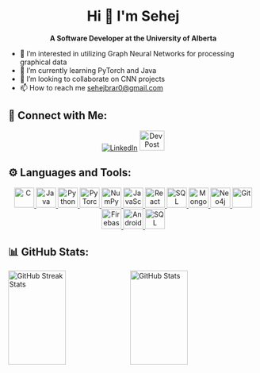 <h1 align="center">Hi 👋 I'm Sehej</h1>
<p align="center">
  <b>A Software Developer at the University of Alberta</b>
</p>

- 👀 I’m interested in utilizing Graph Neural Networks for processing graphical data
- 🌱 I’m currently learning PyTorch and Java
- 💞️ I’m looking to collaborate on CNN projects
- 📫 How to reach me sehejbrar0@gmail.com

## 📱 Connect with Me:
<p align="center">
  <a href="https://www.linkedin.com/in/sehej-brar/" target="_blank"><img src="https://img.shields.io/badge/LinkedIn-blue?style=for-the-badge&logo=linkedin" alt="LinkedIn"></a>
  <a href="https://devpost.com/sehejpur?ref_content=user-portfolio&ref_feature=portfolio&ref_medium=global-nav" target="_blank"><img src="https://github.com/user-attachments/assets/ff42ae83-1f29-4e0f-ad05-29fe6c9ea1f0" width="50" height="40" alt="DevPost"></a>
</p>

## ⚙️ Languages and Tools:
<p align="center">
  <a href="https://en.cppreference.com/w/" target="_blank">
    <img src="https://cdn.jsdelivr.net/gh/devicons/devicon/icons/c/c-original.svg" width="40" height="40" alt="C"/>
  </a>
  <a href="https://docs.oracle.com/en/java/" target="_blank">
    <img src="https://cdn.jsdelivr.net/gh/devicons/devicon/icons/java/java-original.svg" width="40" height="40" alt="Java"/>
  </a>
  <a href="https://docs.python.org/3/" target="_blank">
    <img src="https://cdn.jsdelivr.net/gh/devicons/devicon/icons/python/python-original.svg" width="40" height="40" alt="Python"/>
  </a>
  <a href="https://pytorch.org/docs/" target="_blank">
    <img src="https://cdn.jsdelivr.net/gh/devicons/devicon/icons/pytorch/pytorch-original.svg" width="40" height="40" alt="PyTorch"/>
  </a>
  <a href="https://numpy.org/doc/" target="_blank">
    <img src="https://cdn.jsdelivr.net/gh/devicons/devicon/icons/numpy/numpy-original.svg" width="40" height="40" alt="NumPy"/>
  </a>
  <a href="https://developer.mozilla.org/en-US/docs/Web/JavaScript" target="_blank">
    <img src="https://cdn.jsdelivr.net/gh/devicons/devicon/icons/javascript/javascript-original.svg" width="40" height="40" alt="JavaScript"/>
  </a>
  <a href="https://reactjs.org/docs/getting-started.html" target="_blank">
    <img src="https://cdn.jsdelivr.net/gh/devicons/devicon/icons/react/react-original.svg" width="40" height="40" alt="React"/>
  </a>
  <a href="https://dev.mysql.com/doc/" target="_blank">
    <img src="https://cdn.jsdelivr.net/gh/devicons/devicon/icons/mysql/mysql-original-wordmark.svg" width="40" height="40" alt="SQL"/>
  </a>
  <a href="https://www.mongodb.com/docs/" target="_blank">
    <img src="https://cdn.jsdelivr.net/gh/devicons/devicon/icons/mongodb/mongodb-original-wordmark.svg" width="40" height="40" alt="MongoDB"/>
  </a>
  <a href="https://neo4j.com/docs/" target="_blank">
    <img src="https://github.com/user-attachments/assets/1d68e644-9443-4920-8462-613a65d17f0c" width="40" height="40" alt="Neo4j"/>
  </a>
  <a href="https://git-scm.com/doc" target="_blank">
    <img src="https://cdn.jsdelivr.net/gh/devicons/devicon/icons/git/git-original.svg" width="40" height="40" alt="Git"/>
  </a>
  <a href="https://firebase.google.com/docs" target="_blank">
    <img src="https://cdn.jsdelivr.net/gh/devicons/devicon/icons/firebase/firebase-plain.svg" width="40" height="40" alt="Firebase"/>
  </a>
  <a href="https://developer.android.com/docs" target="_blank">
    <img src="https://cdn.jsdelivr.net/gh/devicons/devicon/icons/androidstudio/androidstudio-original.svg" width="40" height="40" alt="Android Studio"/>
  </a>
  <a href="https://learn.microsoft.com/en-us/sql/" target="_blank">
    <img src="https://cdn.jsdelivr.net/gh/devicons/devicon/icons/microsoftsqlserver/microsoftsqlserver-plain.svg" width="40" height="40" alt="SQL Server"/>
  </a>
</p>

## 📊 GitHub Stats:
<p align="left">
  <img src="https://github-readme-streak-stats.herokuapp.com/?user=sehejb&theme=dark" alt="GitHub Streak Stats" width="48%" height="190" />
  <img src="https://github-readme-stats.vercel.app/api?username=sehejb&show_icons=true&theme=dark" alt="GitHub Stats" width="48%" height="190"/>
</p>

<!---
sehejb/sehejb is a ✨ special ✨ repository because its `README.md` (this file) appears on your GitHub profile.
You can click the Preview link to take a look at your changes.
--->
